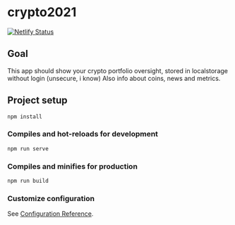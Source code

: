 # crypto2021

[![Netlify Status](https://api.netlify.com/api/v1/badges/a332b62a-1f1d-4ec4-bf4f-bfb824607582/deploy-status)](https://app.netlify.com/sites/youthful-mestorf-4fa68e/deploys)

## Goal

This app should show your crypto portfolio oversight, stored in localstorage without login (unsecure, i know)
Also info about coins, news and metrics.

## Project setup

```
npm install
```

### Compiles and hot-reloads for development

```
npm run serve
```

### Compiles and minifies for production

```
npm run build
```

### Customize configuration

See [Configuration Reference](https://cli.vuejs.org/config/).
